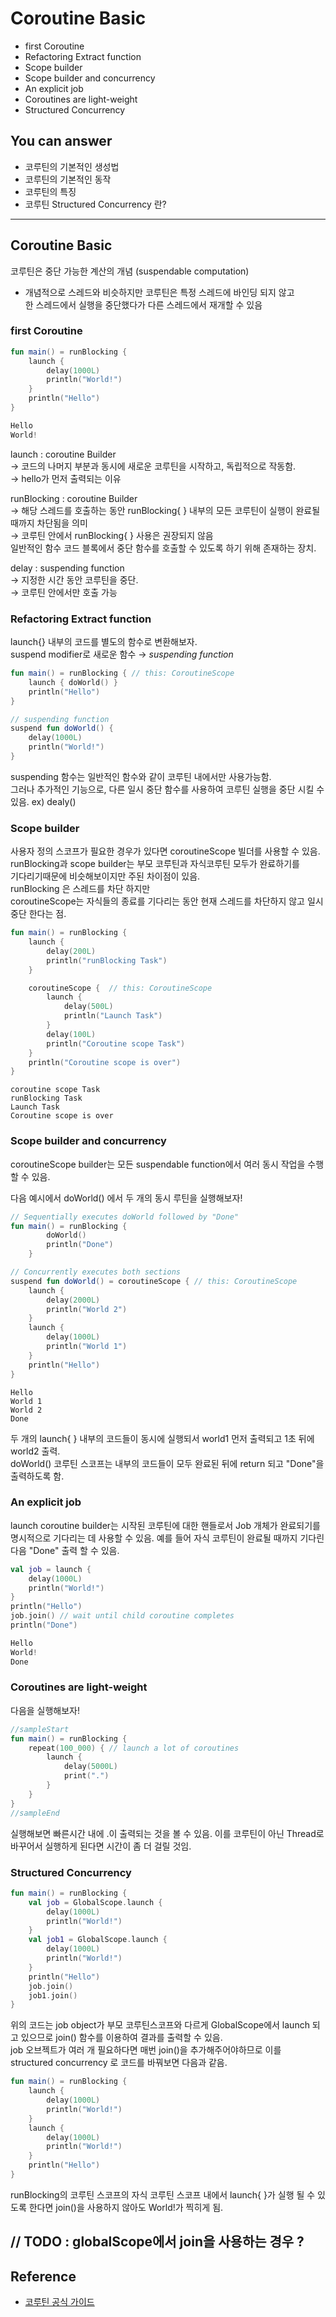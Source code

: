# Coroutine Basic

<!--Table of Contents-->

- first Coroutine
- Refactoring Extract function
- Scope builder
- Scope builder and concurrency
- An explicit job
- Coroutines are light-weight
- Structured Concurrency

<!-- 어떤 질문을 대답할 수 있어야 하는지-->

## You can answer

- 코루틴의 기본적인 생성법
- 코루틴의 기본적인 동작
- 코루틴의 특징
- 코루틴 Structured Concurrency 란?

<!--Contents-->

---

## Coroutine Basic

코루틴은 중단 가능한 계산의 개념 (suspendable computation)

- 개념적으로 스레드와 비슷하지만 코루틴은 특정 스레드에 바인딩 되지 않고  
  한 스레드에서 실행을 중단했다가 다른 스레드에서 재개할 수 있음

### first Coroutine

```kotlin
fun main() = runBlocking {
    launch {
        delay(1000L)
        println("World!")
    }
    println("Hello")
} 
```

```kotlin
Hello
World!
```

launch : coroutine Builder  
→ 코드의 나머지 부분과 동시에 새로운 코루틴을 시작하고, 독립적으로 작동함.  
→ hello가 먼저 출력되는 이유

runBlocking : coroutine Builder  
→ 해당 스레드를 호출하는 동안 runBlocking{ } 내부의 모든 코루틴이 실행이 완료될 때까지 차단됨을 의미  
→ 코루틴 안에서 runBlocking{ } 사용은 권장되지 않음  
일반적인 함수 코드 블록에서 중단 함수를 호출할 수 있도록 하기 위해 존재하는 장치.

delay : suspending function  
→ 지정한 시간 동안 코루틴을 중단.  
→ 코루틴 안에서만 호출 가능

### Refactoring Extract function

launch{} 내부의 코드를 별도의 함수로 변환해보자.  
suspend modifier로 새로운 함수 → *suspending function*

```kotlin
fun main() = runBlocking { // this: CoroutineScope
    launch { doWorld() }
    println("Hello")
}

// suspending function
suspend fun doWorld() {
    delay(1000L)
    println("World!")
}
```

suspending 함수는 일반적인 함수와 같이 코루틴 내에서만 사용가능함.  
그러나 추가적인 기능으로, 다른 일시 중단 함수를 사용하여 코루틴 실행을 중단 시킬 수 있음. ex) dealy()

### Scope builder

사용자 정의 스코프가 필요한 경우가 있다면 coroutineScope 빌더를 사용할 수 있음.  
runBlocking과 scope builder는 부모 코루틴과 자식코루틴 모두가 완료하기를  
기다리기때문에 비슷해보이지만 주된 차이점이 있음.  
runBlocking 은 스레드를 차단 하지만  
coroutineScope는 자식들의 종료를 기다리는 동안 현재 스레드를 차단하지 않고 일시중단 한다는 점.

```kotlin
fun main() = runBlocking {
    launch {
        delay(200L)
        println("runBlocking Task")
    }

    coroutineScope {  // this: CoroutineScope
        launch {
            delay(500L)
            println("Launch Task")
        }
        delay(100L)
        println("Coroutine scope Task")
    }
    println("Coroutine scope is over")
}
```
```
coroutine scope Task  
runBlocking Task
Launch Task
Coroutine scope is over
```

### Scope builder and concurrency

coroutineScope builder는 모든 suspendable function에서 여러 동시 작업을 수행할 수 있음.

다음 예시에서 doWorld() 에서 두 개의 동시 루틴을 실행해보자!
```kotlin
// Sequentially executes doWorld followed by "Done"
fun main() = runBlocking {
        doWorld()
        println("Done")
    }

// Concurrently executes both sections
suspend fun doWorld() = coroutineScope { // this: CoroutineScope
    launch {
        delay(2000L)
        println("World 2")
    }
    launch {
        delay(1000L)
        println("World 1")
    }
    println("Hello")
}
```
```
Hello
World 1
World 2
Done
```
두 개의 launch{ } 내부의 코드들이 동시에 실행되서 world1 먼저 출력되고 1초 뒤에 world2 출력.  
doWorld() 코루틴 스코프는 내부의 코드들이 모두 완료된 뒤에 return 되고  "Done"을 출력하도록 함.

### An explicit job

launch coroutine builder는 시작된 코루틴에 대한 핸들로서 Job 개체가 완료되기를 명시적으로 기다리는 데 사용할 수 있음. 예를 들어 자식 코루틴이 완료될 때까지 기다린 다음 "Done" 출력 할
수 있음.
```kotlin
val job = launch {
    delay(1000L)
    println("World!")
}
println("Hello")
job.join() // wait until child coroutine completes
println("Done")
```
```kotlin
Hello
World!
Done
```

### Coroutines are light-weight
다음을 실행해보자!
```kotlin
//sampleStart
fun main() = runBlocking {
    repeat(100_000) { // launch a lot of coroutines
        launch {
            delay(5000L)
            print(".")
        }
    }
}
//sampleEnd
```
실행해보면 빠른시간 내에 .이 출력되는 것을 볼 수 있음. 
이를 코루틴이 아닌 Thread로 바꾸어서 실행하게 된다면
시간이 좀 더 걸릴 것임.

### Structured Concurrency
```kotlin
fun main() = runBlocking {
    val job = GlobalScope.launch {
        delay(1000L)
        println("World!")
    }
    val job1 = GlobalScope.launch {
        delay(1000L)
        println("World!")
    }
    println("Hello")
    job.join()
    job1.join()
} 
```
위의 코드는 job object가 부모 코루틴스코프와 다르게 
GlobalScope에서 launch 되고 있으므로 join() 함수를 이용하여 
결과를 출력할 수 있음.   
job 오브젝트가 여러 개 필요하다면 매번 join()을 추가해주어야하므로 
이를 structured concurrency 로 코드를 바꿔보면 다음과 같음. 
```kotlin
fun main() = runBlocking {
    launch {
        delay(1000L)
        println("World!")
    }
    launch {
        delay(1000L)
        println("World!")
    }
    println("Hello")
} 
```
runBlocking의 코루틴 스코프의 자식 코루틴 스코프 내에서 launch{ }가 실행 될 수 있도록
한다면 join()을 사용하지 않아도 World!가 찍히게 됨.

// TODO : globalScope에서 join을 사용하는 경우 ? 
---
## Reference
- [코루틴 공식 가이드](https://kotlinlang.org/docs/coroutines-basics.html)

